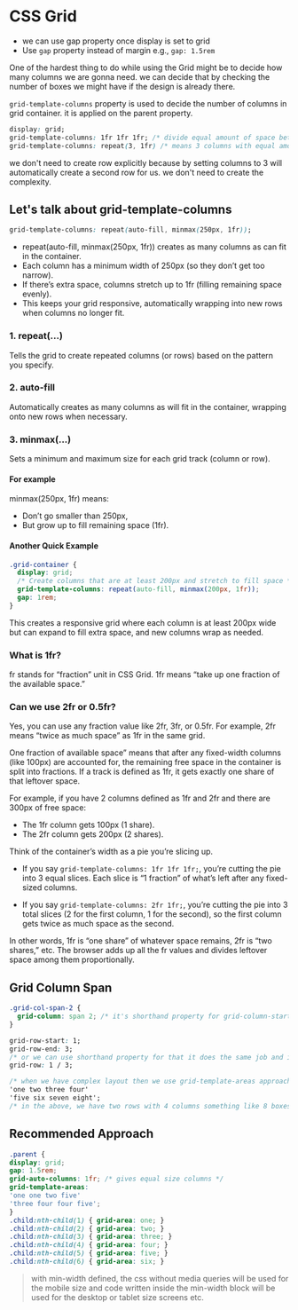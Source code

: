 # CSS Grid    
 
- we can use gap property once display is set to grid
- Use `gap` property instead of margin e.g., `gap: 1.5rem`

One of the hardest thing to do while using the Grid might be to decide how many columns we are gonna need. we can decide that by checking the number of boxes we might have if the design is already there.

`grid-template-columns` property is used to decide the number of columns in grid container. it is applied on the parent property.

```css
display: grid;
grid-template-columns: 1fr 1fr 1fr; /* divide equal amount of space between each column OR */
grid-template-columns: repeat(3, 1fr) /* means 3 columns with equal amount of space */
```
we don't need to create row explicitly because by setting columns to 3 will automatically create a second row for us. we don't need to create the complexity.


## Let's talk about grid-template-columns

```css
grid-template-columns: repeat(auto-fill, minmax(250px, 1fr));
```

- repeat(auto-fill, minmax(250px, 1fr)) creates as many columns as can fit in the container.
- Each column has a minimum width of 250px (so they don’t get too narrow).
- If there’s extra space, columns stretch up to 1fr (filling remaining space evenly).
- This keeps your grid responsive, automatically wrapping into new rows when columns no longer fit.

### 1. repeat(...)

Tells the grid to create repeated columns (or rows) based on the pattern you specify.

### 2. auto-fill

Automatically creates as many columns as will fit in the container, wrapping onto new rows when necessary.

### 3. minmax(...)

Sets a minimum and maximum size for each grid track (column or row).

#### For example

minmax(250px, 1fr) means:
- Don’t go smaller than 250px,
- But grow up to fill remaining space (1fr).

#### Another Quick Example

```css
.grid-container {
  display: grid;
  /* Create columns that are at least 200px and stretch to fill space */
  grid-template-columns: repeat(auto-fill, minmax(200px, 1fr));
  gap: 1rem;
}
```
This creates a responsive grid where each column is at least 200px wide but can expand to fill extra space, and new columns wrap as needed.

### What is 1fr?

fr stands for “fraction” unit in CSS Grid.
1fr means “take up one fraction of the available space.”

### Can we use 2fr or 0.5fr?

Yes, you can use any fraction value like 2fr, 3fr, or 0.5fr.
For example, 2fr means “twice as much space” as 1fr in the same grid.

One fraction of available space” means that after any fixed-width columns (like 100px) are accounted for, the remaining free space in the container is split into fractions. If a track is defined as 1fr, it gets exactly one share of that leftover space.

For example, if you have 2 columns defined as 1fr and 2fr and there are 300px of free space:
- The 1fr column gets 100px (1 share).
- The 2fr column gets 200px (2 shares).

Think of the container’s width as a pie you’re slicing up.

- If you say `grid-template-columns: 1fr 1fr 1fr;`, you’re cutting the pie into 3 equal slices. Each slice is “1 fraction” of what’s left after any fixed-sized columns.

- If you say `grid-template-columns: 2fr 1fr;`, you’re cutting the pie into 3 total slices (2 for the first column, 1 for the second), so the first column gets twice as much space as the second.

In other words, 1fr is “one share” of whatever space remains, 2fr is “two shares,” etc. The browser adds up all the fr values and divides leftover space among them proportionally.

## Grid Column Span

```css
.grid-col-span-2 {
  grid-column: span 2; /* it's shorthand property for grid-column-start and grid-column-end */
}
```

```css
grid-row-start: 1;
grid-row-end: 3;
/* or we can use shorthand property for that it does the same job and it is applied on the child property */
grid-row: 1 / 3; 
```

```css
/* when we have complex layout then we use grid-template-areas approach */
'one two three four'
'five six seven eight';
/* in the above, we have two rows with 4 columns something like 8 boxes in 2 rows

```
## Recommended Approach
```css
.parent {
display: grid;
gap: 1.5rem;
grid-auto-columns: 1fr; /* gives equal size columns */
grid-template-areas: 
'one one two five' 
'three four four five';
}
.child:nth-child(1) { grid-area: one; }
.child:nth-child(2) { grid-area: two; }
.child:nth-child(3) { grid-area: three; }
.child:nth-child(4) { grid-area: four; }
.child:nth-child(5) { grid-area: five; }
.child:nth-child(6) { grid-area: six; }
```

 
> with min-width defined, the css without media queries will be used for the mobile size and code written inside the min-width block will be used for the desktop or tablet size screens etc.

